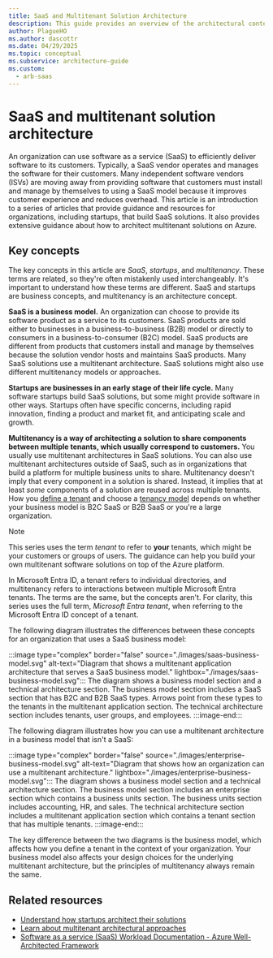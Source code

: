 ```yaml
---
title: SaaS and Multitenant Solution Architecture
description: This guide provides an overview of the architectural content for software as a service (SaaS), startups, and multitenancy and guidance about how to architect multitenant solutions on Azure.
author: PlagueHO 
ms.author: dascottr 
ms.date: 04/29/2025
ms.topic: conceptual
ms.subservice: architecture-guide
ms.custom:
  - arb-saas
---
```

# SaaS and multitenant solution architecture

An organization can use software as a service (SaaS) to efficiently deliver software to its customers. Typically, a SaaS vendor operates and manages the software for their customers. Many independent software vendors (ISVs) are moving away from providing software that customers must install and manage by themselves to using a SaaS model because it improves customer experience and reduces overhead. This article is an introduction to a series of articles that provide guidance and resources for organizations, including startups, that build SaaS solutions. It also provides extensive guidance about how to architect multitenant solutions on Azure.

## Key concepts

The key concepts in this article are *SaaS*, *startups*, and *multitenancy*. These terms are related, so they're often mistakenly used interchangeably. It's important to understand how these terms are different. SaaS and startups are business concepts, and multitenancy is an architecture concept.

**SaaS is a business model.** An organization can choose to provide its software product as a service to its customers. SaaS products are sold either to businesses in a business-to-business (B2B) model or directly to consumers in a business-to-consumer (B2C) model. SaaS products are different from products that customers install and manage by themselves because the solution vendor hosts and maintains SaaS products. Many SaaS solutions use a multitenant architecture. SaaS solutions might also use different multitenancy models or approaches.

**Startups are businesses in an early stage of their life cycle.** Many software startups build SaaS solutions, but some might provide software in other ways. Startups often have specific concerns, including rapid innovation, finding a product and market fit, and anticipating scale and growth.

**Multitenancy is a way of architecting a solution to share components between multiple tenants, which usually correspond to customers.** You usually use multitenant architectures in SaaS solutions. You can also use multitenant architectures outside of SaaS, such as in organizations that build a platform for multiple business units to share. Multitenancy doesn't imply that every component in a solution is shared. Instead, it implies that at least *some* components of a solution are reused across multiple tenants. How you [define a tenant](../multitenant/considerations/tenancy-models.md#define-a-tenant) and choose a [tenancy model](../multitenant/considerations/tenancy-models.md#common-tenancy-models) depends on whether your business model is B2C SaaS or B2B SaaS or you're a large organization.

> [!NOTE]
> This series uses the term *tenant* to refer to **your** tenants, which might be your customers or groups of users. The guidance can help you build your own multitenant software solutions on top of the Azure platform.
>
> In Microsoft Entra ID, a tenant refers to individual directories, and multitenancy refers to interactions between multiple Microsoft Entra tenants. The terms are the same, but the concepts aren't. For clarity, this series uses the full term, *Microsoft Entra tenant*, when referring to the Microsoft Entra ID concept of a tenant.

The following diagram illustrates the differences between these concepts for an organization that uses a SaaS business model:

:::image type="complex" border="false" source="./images/saas-business-model.svg" alt-text="Diagram that shows a multitenant application architecture that serves a SaaS business model." lightbox="./images/saas-business-model.svg":::
   The diagram shows a business model section and a technical architecture section. The business model section includes a SaaS section that has B2C and B2B SaaS types. Arrows point from these types to the tenants in the multitenant application section. The technical architecture section includes tenants, user groups, and employees.
:::image-end:::

The following diagram illustrates how you can use a multitenant architecture in a business model that isn't a SaaS:

:::image type="complex" border="false" source="./images/enterprise-business-model.svg" alt-text="Diagram that shows how an organization can use a multitenant architecture." lightbox="./images/enterprise-business-model.svg":::
   The diagram shows a business model section and a technical architecture section. The business model section includes an enterprise section which contains a business units section. The business units section includes accounting, HR, and sales. The technical architecture section includes a multitenant application section which contains a tenant section that has multiple tenants.
:::image-end:::

The key difference between the two diagrams is the business model, which affects how you define a tenant in the context of your organization. Your business model also affects your design choices for the underlying multitenant architecture, but the principles of multitenancy always remain the same.

## Related resources

- [Understand how startups architect their solutions](../startups/startup-architecture.md)
- [Learn about multitenant architectural approaches](../multitenant/overview.md)
- [Software as a service (SaaS) Workload Documentation - Azure Well-Architected Framework](/azure/well-architected/saas/)

